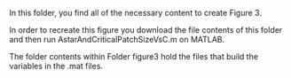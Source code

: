 In this folder, you find all of the necessary content to create Figure 3.

In order to recreate this figure you download the file contents of this folder and then run AstarAndCriticalPatchSizeVsC.m on MATLAB.

The folder contents within Folder figure3 hold the files that build the variables in the .mat files.
